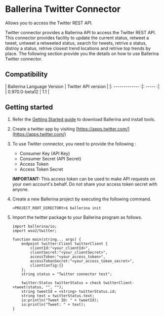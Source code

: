 # Ballerina Twitter Connector

Allows you to access the Twitter REST API.

Twitter connector provides a Ballerina API to access the Twitter REST API. This connector provides facility to update the current status, 
retweet a tweet, untweet a retweeted status, search for tweets, retrive a status, distroy a status, 
retrive closest trend locations and retrive top trends by place. The following section provide you the details on how to use Ballerina Twitter connector.


## Compatibility
| Ballerina Language Version | Twitter API version  |
|: ------------- :|: ----- :|
| 0.970.0-beta12 | 1.1 |


## Getting started
1. Refer the [Getting Started guide](https://ballerina.io/learn/getting-started/) to download Ballerina and install tools.

2. Create a twitter app by visiting [https://apps.twitter.com/](https://apps.twitter.com/)
3. To use Twitter connector, you need to provide the following :
    * Consumer Key (API Key)
    * Consumer Secret (API Secret)
    * Access Token
    * Access Token Secret
    
    **IMPORTANT:** This access token can be used to make API requests on your own account's behalf. Do not share your access token secret with anyone.
4. Create a new Ballerina project by executing the following command.
    ```ballerina
    <PROJECT_ROOT_DIRECTORY>$ ballerina init
    ```
5. Import the twitter package to your Ballerina program as follows.

    ```ballerina
    import ballerina/io;
    import wso2/twitter;
    
    function main(string... args) {
        endpoint twitter:Client twitterClient {
            clientId:"<your_clientId>",
            clientSecret:"<your_clientSecret>",
            accessToken:"<your_access_token>",
            accessTokenSecret:"<your_access_token_secret>",
            clientConfig:{}
        };
        string status = "Twitter connector test";
    
        twitter:Status twitterStatus = check twitterClient->tweet(status, "", "");
        string tweetId = <string> twitterStatus.id;
        string text = twitterStatus.text;
        io:println("Tweet ID: " + tweetId);
        io:println("Tweet: " + text);
    }
    ```